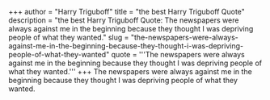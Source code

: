 +++
author = "Harry Triguboff"
title = "the best Harry Triguboff Quote"
description = "the best Harry Triguboff Quote: The newspapers were always against me in the beginning because they thought I was depriving people of what they wanted."
slug = "the-newspapers-were-always-against-me-in-the-beginning-because-they-thought-i-was-depriving-people-of-what-they-wanted"
quote = '''The newspapers were always against me in the beginning because they thought I was depriving people of what they wanted.'''
+++
The newspapers were always against me in the beginning because they thought I was depriving people of what they wanted.

